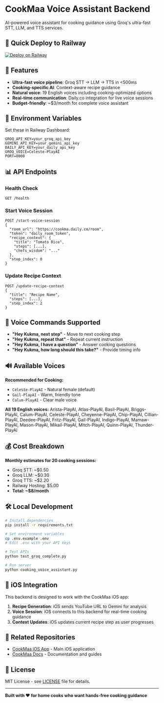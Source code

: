 # CookMaa Voice Assistant Backend

AI-powered voice assistant for cooking guidance using Groq's ultra-fast STT, LLM, and TTS services.

## 🚀 Quick Deploy to Railway

[![Deploy on Railway](https://railway.app/button.svg)](https://railway.app/deploy)

## 🎯 Features

- **Ultra-fast voice pipeline**: Groq STT → LLM → TTS in <500ms
- **Cooking-specific AI**: Context-aware recipe guidance
- **Natural voice**: 19 English voices including cooking-optimized options
- **Real-time communication**: Daily.co integration for live voice sessions
- **Budget-friendly**: ~$3/month for complete voice assistant

## 🔧 Environment Variables

Set these in Railway Dashboard:

```env
GROQ_API_KEY=your_groq_api_key
GEMINI_API_KEY=your_gemini_api_key  
DAILY_API_KEY=your_daily_api_key
GROQ_VOICE=Celeste-PlayAI
PORT=8000
```

## 📊 API Endpoints

### Health Check
```
GET /health
```

### Start Voice Session
```
POST /start-voice-session
{
  "room_url": "https://cookma.daily.co/room",
  "token": "daily_room_token",
  "recipe_context": {
    "title": "Tomato Rice",
    "steps": [...],
    "chefs_wisdom": "..."
  },
  "step_index": 0
}
```

### Update Recipe Context
```
POST /update-recipe-context
{
  "title": "Recipe Name",
  "steps": [...],
  "step_index": 2
}
```

## 🎤 Voice Commands Supported

- **"Hey Kukma, next step"** - Move to next cooking step
- **"Hey Kukma, repeat that"** - Repeat current instruction
- **"Hey Kukma, I have a question"** - Answer cooking questions
- **"Hey Kukma, how long should this take?"** - Provide timing info

## 🔊 Available Voices

**Recommended for Cooking:**
- `Celeste-PlayAI` - Natural female (default)
- `Gail-PlayAI` - Warm, friendly tone
- `Calum-PlayAI` - Clear male voice

**All 19 English voices:**
Arista-PlayAI, Atlas-PlayAI, Basil-PlayAI, Briggs-PlayAI, Calum-PlayAI, Celeste-PlayAI, Cheyenne-PlayAI, Chip-PlayAI, Cillian-PlayAI, Deedee-PlayAI, Fritz-PlayAI, Gail-PlayAI, Indigo-PlayAI, Mamaw-PlayAI, Mason-PlayAI, Mikail-PlayAI, Mitch-PlayAI, Quinn-PlayAI, Thunder-PlayAI

## 💰 Cost Breakdown

**Monthly estimates for 20 cooking sessions:**
- Groq STT: ~$0.50
- Groq LLM: ~$0.30  
- Groq TTS: ~$2.20
- Railway Hosting: $5.00
- **Total: ~$8/month**

## 🛠️ Local Development

```bash
# Install dependencies
pip install -r requirements.txt

# Set environment variables
cp .env.example .env
# Edit .env with your API keys

# Test APIs
python test_groq_complete.py

# Run server
python cooking_voice_assistant.py
```

## 📱 iOS Integration

This backend is designed to work with the CookMaa iOS app:

1. **Recipe Generation**: iOS sends YouTube URL to Gemini for analysis
2. **Voice Session**: iOS connects to this backend for real-time cooking guidance
3. **Context Updates**: iOS updates current recipe step as user progresses

## 🔗 Related Repositories

- [CookMaa iOS App](https://github.com/Team-NCP/CookMa) - Main iOS application
- [CookMaa Docs](https://github.com/Team-NCP/CookMa-Docs) - Documentation and guides

## 📄 License

MIT License - see [LICENSE](LICENSE) file for details.

---

**Built with ❤️ for home cooks who want hands-free cooking guidance**